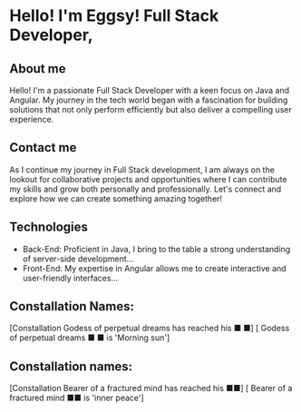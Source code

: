 # Hello! I'm Eggsy! Full Stack Developer,

## About me
Hello! I'm a passionate Full Stack Developer with a keen focus on Java and Angular. My journey in the tech world began with a fascination for building solutions that not only perform efficiently but also deliver a compelling user experience.

## Contact me
As I continue my journey in Full Stack development, I am always on the lookout for collaborative projects and opportunities where I can contribute my skills and grow both personally and professionally. Let's connect and explore how we can create something amazing together!

## Technologies
- Back-End: Proficient in Java, I bring to the table a strong understanding of server-side development...
- Front-End: My expertise in Angular allows me to create interactive and user-friendly interfaces...

## Constallation Names: 
[Constallation Godess of perpetual dreams has reached his ■ ■] [ Godess of perpetual dreams ■ ■ is 'Morning sun']


## Constallation names:
[Constallation Bearer of a fractured mind has reached his ■■] [ Bearer of a fractured mind ■■ is 'inner peace']